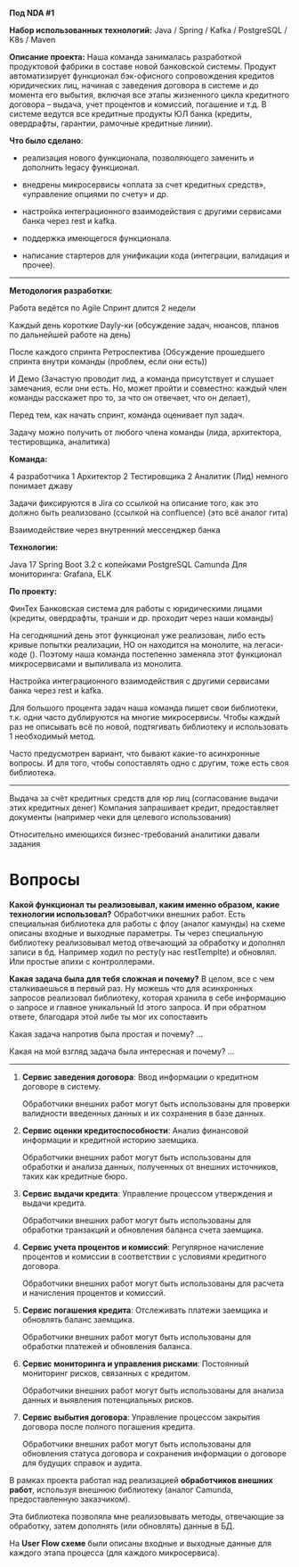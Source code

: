 **Под NDA #1**

**Набор использованных технологий:**
	Java / Spring / Kafka / PostgreSQL / K8s / Maven

**Описание проекта:**
	Наша команда занималась разработкой продуктовой фабрики в составе новой банковской системы. Продукт автоматизирует функционал бэк-офисного сопровождения кредитов юридических лиц, начиная с заведения договора в системе и до момента его выбытия, включая все этапы жизненного цикла кредитного договора – выдача, учет процентов и комиссий, погашение и т.д.
	В системе ведутся все кредитные продукты ЮЛ банка (кредиты, овердрафты, гарантии, рамочные кредитные линии).

**Что было сделано**:
- реализация нового функционала, позволяющего заменить и дополнить legacy функционал.

- внедрены микросервисы «оплата за счет кредитных средств», «управление опциями по счету» и др.

- настройка интеграционного взаимодействия с другими сервисами банка через rest и kafka.

- поддержка имеющегося функционала.

- написание стартеров для унификации кода (интеграции, валидация и прочее).

---

**Методология разработки:**

Работа ведётся по Agile 
Спринт длится 2 недели

Каждый день короткие Dayly-ки (обсуждение задач, нюансов, планов по дальнейшей работе на день)

После каждого спринта Ретроспектива (Обсуждение прошедшего спринта внутри команды (проблем, если они есть))

И Демо (Зачастую проводит лид, а команда присутствует и слушает замечания, если они есть. Но, может пройти и совместно: каждый член команды расскажет про то, за что он отвечает, что он делает), 

Перед тем, как начать спринт, команда оценивает пул задач.

Задачу можно получить от любого члена команды (лида, архитектора, тестировщика, аналитика)

**Команда:**

4 разработчика
1 Архитектор
2 Тестировщика
2 Аналитик (Лид) немного понимает джаву

Задачи фиксируются в Jira со ссылкой на описание того, как это должно быть реализовано (ссылкой на confluence) (это всё аналог гита)

Взаимодействие через внутренний мессенджер банка

**Технологии:**

Java 17
Spring Boot 3.2 c копейками
PostgreSQL
Camunda
Для мониторинга: Grafana, ELK

**По проекту:**

ФинТех
Банковская система для работы с юридическими лицами (кредиты, овердрафты, транши и др. проходит через наши команды)

На сегодняшний день этот функционал уже реализован, либо есть кривые попытки реализации, НО он находится на монолите, на легаси-коде (). 
Поэтому наша команда постепенно заменяла этот функционал микросервисами и выпиливала из монолита. 

Настройка интеграционного взаимодействия с другими сервисами банка через rest и kafka.

Для большого процента задач наша команда пишет свои библиотеки, т.к. одни часто дублируются на многие микросервисы. 
Чтобы каждый раз не описывать всё по новой, подтягивать библиотеку и использовать 1 необходимый метод.

Часто предусмотрен вариант, что бывают какие-то асинхронные вопросы. И для того, чтобы сопоставлять одно с другим, тоже есть своя библиотека.

---

Выдача за счёт кредитных средств для юр лиц (согласование выдачи этих кредитных денег)
Компания запрашивает кредит, предоставляет документы (например чеки для целевого использования)

Относительно имеющихся бизнес-требований аналитики давали задания

# Вопросы

**Какой функционал ты реализовывал, каким именно образом, какие технологии использовал?**
	Обработчики внешних работ.
	Есть специальная библиотека для работы с флоу (аналог камунды) на схеме описаны входные и выходные параметры.
	Ты через специальную библиотеку реализовывал метод отвечающий за обработку и дополнял записи в бд. Например ходил по ресту(у нас restTemplte) и обновлял. Или простые апихи с контроллерами.



**Какая задача была для тебя сложная и почему?**
	В целом, все с чем сталкиваешься в первый раз.
	Ну можешь что для асинхронных запросов реализовал библиотеку, которая хранила в себе информацию о запросе и главное уникальный Id этого запроса. И при обратном ответе, благодаря этой либе ты мог их сопоставить

Какая задача напротив была простая и почему?
	...

Какая на мой взгляд задача была интересная и почему?
	...

---

1. **Сервис заведения договора**:
	Ввод информации о кредитном договоре в систему. 
	
	Обработчики внешних работ могут быть использованы для проверки валидности введенных данных и их сохранения в базе данных.

2. **Сервис оценки кредитоспособности**: 
	Анализ финансовой информации и кредитной историю заемщика. 
	
	Обработчики внешних работ могут быть использованы для обработки и анализа данных, полученных от внешних источников, таких как кредитные бюро.

3. **Сервис выдачи кредита**: 
	Управление процессом утверждения и выдачи кредита. 
	
	Обработчики внешних работ могут быть использованы для обработки транзакций и обновления баланса счета заемщика.

4. **Сервис учета процентов и комиссий**:
	Регулярное начисление процентов и комиссии в соответствии с условиями кредитного договора. 
	
	Обработчики внешних работ могут быть использованы для расчета и начисления процентов и комиссий.

5. **Сервис погашения кредита**:
	Отслеживать платежи заемщика и обновлять баланс заемщика.
	
	Обработчики внешних работ могут быть использованы для обработки платежей и обновления баланса.

6. **Сервис мониторинга и управления рисками**:
	Постоянный мониторинг рисков, связанных с кредитом.
	
	Обработчики внешних работ могут быть использованы для анализа данных и выявления потенциальных рисков.

7. **Сервис выбытия договора**:
	Управление процессом закрытия договора после полного погашения кредита.
	
	Обработчики внешних работ могут быть использованы для обновления статуса договора и сохранения информации о договоре для будущих справок и аудита.

В рамках проекта работал над реализацией **обработчиков внешних работ**, используя внешнюю библиотеку (аналог Camunda, предоставленную заказчиком).

Эта библиотека позволяла мне реализовывать методы, отвечающие за обработку, затем дополнять (или обновлять) данные в БД.

На **User Flow схеме** были описаны входные и выходные данные для каждого этапа процесса (для каждого микросервиса).


